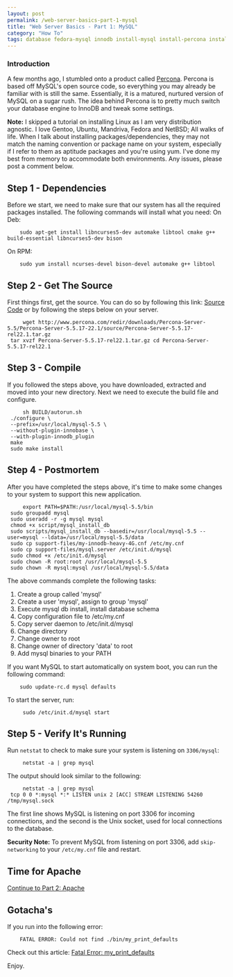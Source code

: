 ```yaml
---
layout: post
permalink: /web-server-basics-part-1-mysql
title: "Web Server Basics - Part 1: MySQL"
category: "How To"
tags: database fedora-mysql innodb install-mysql install-percona install-percona-from-source install-percona-on-ubuntu install-ubuntu-percona-from-source installation-from-source mysql-2 mysql-fast mysql-percona optimize-innodb percona percona-innodb percona-mysql percona-ubuntu ubuntu-mysql
---
```

### Introduction
A few months ago, I stumbled onto a product called [Percona](http://www.percona.com/ "Percona, MySQL Experts"). Percona is based off MySQL's open source code, so everything you may already be familiar with is still the same. Essentially, it is a matured, nurtured version of MySQL on a sugar rush. The idea behind Percona is to pretty much switch your database engine to InnoDB and tweak some settings.  

**Note:** I skipped a tutorial on installing Linux as I am very distribution agnostic. I love Gentoo, Ubuntu, Mandriva, Fedora and NetBSD; All walks of life. When I talk about installing packages/dependencies, they may not match the naming convention or package name on your system, especially if I refer to them as aptitude packages and you're using yum. I've done my best from memory to accommodate both environments. Any issues, please post a comment below.

## Step 1 - Dependencies
Before we start, we need to make sure that our system has all the required packages installed. The following commands will install what you need: On Deb: 

		sudo apt-get install libncurses5-dev automake libtool cmake g++ build-essential libncurses5-dev bison

 On RPM: 

		sudo yum install ncurses-devel bison-devel automake g++ libtool


## Step 2 - Get The Source
First things first, get the source. You can do so by following this link: [Source Code](http://www.percona.com/redir/downloads/Percona-Server-5.5/Percona-Server-5.5.17-22.1/source/Percona-Server-5.5.17-rel22.1.tar.gz "Percona Source") or by following the steps below on your server. 

		 wget http://www.percona.com/redir/downloads/Percona-Server-5.5/Percona-Server-5.5.17-22.1/source/Percona-Server-5.5.17-rel22.1.tar.gz 
     tar xvzf Percona-Server-5.5.17-rel22.1.tar.gz cd Percona-Server-5.5.17-rel22.1 


## Step 3 - Compile
If you followed the steps above, you have downloaded, extracted and moved into your new directory. Next we need to execute the build file and configure. 

		 sh BUILD/autorun.sh 
     ./configure \
     --prefix=/usr/local/mysql-5.5 \
     --without-plugin-innobase \
     --with-plugin-innodb_plugin 
     make 
     sudo make install 


## Step 4 - Postmortem
After you have completed the steps above, it's time to make some changes to your system to support this new application. 

		 export PATH=$PATH:/usr/local/mysql-5.5/bin 
     sudo groupadd mysql 
     sudo useradd -r -g mysql mysql 
     chmod +x script/mysql_install_db 
     sudo scripts/mysql_install_db --basedir=/usr/local/mysql-5.5 --user=mysql --ldata=/usr/local/mysql-5.5/data 
     sudo cp support-files/my-innodb-heavy-4G.cnf /etc/my.cnf 
     sudo cp support-files/mysql.server /etc/init.d/mysql 
     sudo chmod +x /etc/init.d/mysql 
     sudo chown -R root:root /usr/local/mysql-5.5 
     sudo chown -R mysql:mysql /usr/local/mysql-5.5/data 

 The above commands complete the following tasks:

  1. Create a group called 'mysql'
  2. Create a user 'mysql', assign to group 'mysql'
  3. Execute mysql db install, install database schema
  4. Copy configuration file to /etc/my.cnf
  5. Copy server daemon to /etc/init.d/mysql
  6. Change directory
  7. Change owner to root
  8. Change owner of directory 'data' to root
  9. Add mysql binaries to your PATH

If you want MySQL to start automatically on system boot, you can run the following command: 

		sudo update-rc.d mysql defaults

 To start the server, run: 

		 sudo /etc/init.d/mysql start 


## Step 5 - Verify It's Running
Run `netstat` to check to make sure your system is listening on `3306/mysql`: 

		 netstat -a | grep mysql 

 The output should look similar to the following: 

		 netstat -a | grep mysql 
     tcp 0 0 *:mysql *:* LISTEN unix 2 [ACC] STREAM LISTENING 54260 /tmp/mysql.sock 

 The first line shows MySQL is listening on port 3306 for incoming connections, and the second is the Unix socket, used for local connections to the database. 

 **Security Note:** To prevent MySQL from listening on port 3306, add `skip-networking` to your `/etc/my.cnf` file and restart.

## Time for Apache
 [Continue to Part 2: Apache](http://www.highonphp.com/web-server-basics-part-2-apache "Installing Apache from Source")

## Gotacha's
If you run into the following error: 

		FATAL ERROR: Could not find ./bin/my_print_defaults

 Check out this article: [Fatal Error: my_print_defaults](http://www.highonphp.com/mysql-fatal-error-my-print-defaults)

 Enjoy.